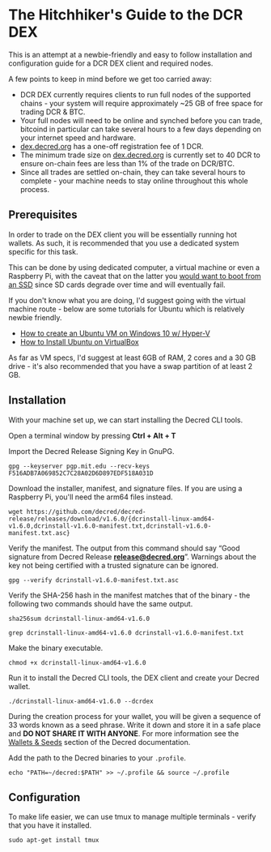 # The Hitchhiker's Guide to the DCR DEX

This is an attempt at a newbie-friendly and easy to follow installation and configuration guide for a DCR DEX client and required nodes.

A few points to keep in mind before we get too carried away:

*   DCR DEX currently requires clients to run full nodes of the supported chains - your system will require approximately ~25 GB of free space for trading DCR & BTC.
*   Your full nodes will need to be online and synched before you can trade, bitcoind in particular can take several hours to a few days depending on your internet speed and hardware.
*   [dex.decred.org](dex.decred.org) has a one-off registration fee of 1 DCR.
*   The minimum trade size on [dex.decred.org](dex.decred.org) is currently set to 40 DCR to ensure on-chain fees are less than 1% of the trade on DCR/BTC.
*   Since all trades are settled on-chain, they can take several hours to complete - your machine needs to stay online throughout this whole process.

## Prerequisites

In order to trade on the DEX client you will be essentially running hot wallets. As such, it is recommended that you use a dedicated system specific for this task. 

This can be done by using dedicated computer, a virtual machine or even a Raspberry Pi, with the caveat that on the latter you [would want to boot from an SSD](https://www.raspberrypi.org/documentation/hardware/raspberrypi/bootmodes/msd.md) since SD cards degrade over time and will eventually fail.

If you don't know what you are doing, I'd suggest going with the virtual machine route - below are some tutorials for Ubuntu which is relatively newbie friendly.

*   [How to create an Ubuntu VM on Windows 10 w/ Hyper-V](https://www.thomasmaurer.ch/2019/06/how-to-create-an-ubuntu-vm-on-windows-10/)
*   [How to Install Ubuntu on VirtualBox](https://www.freecodecamp.org/news/how-to-install-ubuntu-with-oracle-virtualbox/)

As far as VM specs, I'd suggest at least 6GB of RAM, 2 cores and a 30 GB drive - it's also recommended that you have a swap partition of at least 2 GB. 

## Installation

With your machine set up, we can start installing the Decred CLI tools.

Open a terminal window by pressing **Ctrl + Alt + T**

Import the Decred Release Signing Key in GnuPG.

`gpg --keyserver pgp.mit.edu --recv-keys F516ADB7A069852C7C28A02D6D897EDF518A031D`

Download the installer, manifest, and signature files. If you are using a Raspberry Pi, you'll need the arm64 files instead.

`wget https://github.com/decred/decred-release/releases/download/v1.6.0/{dcrinstall-linux-amd64-v1.6.0,dcrinstall-v1.6.0-manifest.txt,dcrinstall-v1.6.0-manifest.txt.asc}`

Verify the manifest. The output from this command should say “Good signature from Decred Release [**release@decred.org**](mailto:release@decred.org)”. Warnings about the key not being certified with a trusted signature can be ignored.

`gpg --verify dcrinstall-v1.6.0-manifest.txt.asc`

Verify the SHA-256 hash in the manifest matches that of the binary - the following two commands should have the same output.

`sha256sum dcrinstall-linux-amd64-v1.6.0`

`grep dcrinstall-linux-amd64-v1.6.0 dcrinstall-v1.6.0-manifest.txt`

Make the binary executable.

`chmod +x dcrinstall-linux-amd64-v1.6.0`

Run it to install the Decred CLI tools, the DEX client and create your Decred wallet.

`./dcrinstall-linux-amd64-v1.6.0 --dcrdex`

During the creation process for your wallet, you will be given a sequence of 33 words known as a seed phrase. Write it down and store it in a safe place and **DO NOT SHARE IT WITH ANYONE**. For more information see the [Wallets & Seeds](https://docs.decred.org/faq/wallets-and-seeds/) section of the Decred documentation.

Add the path to the Decred binaries to your `.profile`.

`echo "PATH=~/decred:$PATH" >> ~/.profile && source ~/.profile`

## Configuration

To make life easier, we can use tmux to manage multiple terminals - verify that you have it installed.

`sudo apt-get install tmux`


